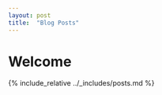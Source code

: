 ```yaml
---
layout: post
title:  "Blog Posts"
---
```



# Welcome

{% include_relative ../_includes/posts.md %}
